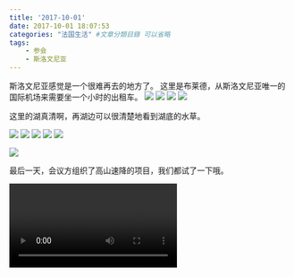 ```yaml
---
title: '2017-10-01'
date: 2017-10-01 18:07:53
categories: "法国生活" #文章分類目錄 可以省略
tags:
    - 参会
    - 斯洛文尼亚
---
```


斯洛文尼亚感觉是一个很难再去的地方了。
这里是布莱德，从斯洛文尼亚唯一的国际机场来需要坐一个小时的出租车。
![](http://7yusyv.com1.z0.glb.clouddn.com/2017-09/053-slv.jpg)
![](http://7yusyv.com1.z0.glb.clouddn.com/2017-09/054-slv.jpg)
![](http://7yusyv.com1.z0.glb.clouddn.com/2017-09/055-slv.jpg)
![](http://7yusyv.com1.z0.glb.clouddn.com/2017-09/056-slv.jpg)

这里的湖真清啊，再湖边可以很清楚地看到湖底的水草。

![](http://7yusyv.com1.z0.glb.clouddn.com/2017-09/057-slv.jpg)
![](http://7yusyv.com1.z0.glb.clouddn.com/2017-09/058-slv.jpg)
![](http://7yusyv.com1.z0.glb.clouddn.com/2017-09/059-slv.jpg)
![](http://7yusyv.com1.z0.glb.clouddn.com/2017-09/060-slv.jpg)
![](http://7yusyv.com1.z0.glb.clouddn.com/2017-09/061-slv.jpg)

![](http://7yusyv.com1.z0.glb.clouddn.com/2017-09/052-slv-3.jpg)

最后一天，会议方组织了高山速降的项目，我们都试了一下哦。

<video controls="controls">
  <source type="video/mp4" src="http://7yusyv.com1.z0.glb.clouddn.com/2017-09/052-slv-02.mp4"></source>
  <p>Your browser does not support the video element.</p>
</video>

